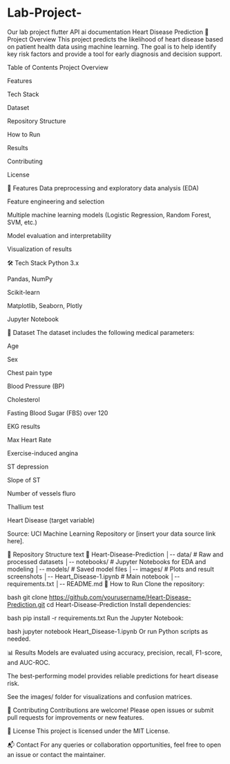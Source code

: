 # Lab-Project-
Our lab project flutter API ai documentation 
Heart Disease Prediction
📌 Project Overview
This project predicts the likelihood of heart disease based on patient health data using machine learning. The goal is to help identify key risk factors and provide a tool for early diagnosis and decision support.

Table of Contents
Project Overview

Features

Tech Stack

Dataset

Repository Structure

How to Run

Results

Contributing

License

🚀 Features
Data preprocessing and exploratory data analysis (EDA)

Feature engineering and selection

Multiple machine learning models (Logistic Regression, Random Forest, SVM, etc.)

Model evaluation and interpretability

Visualization of results

🛠 Tech Stack
Python 3.x

Pandas, NumPy

Scikit-learn

Matplotlib, Seaborn, Plotly

Jupyter Notebook

📂 Dataset
The dataset includes the following medical parameters:

Age

Sex

Chest pain type

Blood Pressure (BP)

Cholesterol

Fasting Blood Sugar (FBS) over 120

EKG results

Max Heart Rate

Exercise-induced angina

ST depression

Slope of ST

Number of vessels fluro

Thallium test

Heart Disease (target variable)

Source:
UCI Machine Learning Repository or [insert your data source link here].

📁 Repository Structure
text
📂 Heart-Disease-Prediction
│-- data/           # Raw and processed datasets
│-- notebooks/      # Jupyter Notebooks for EDA and modeling
│-- models/         # Saved model files
│-- images/         # Plots and result screenshots
│-- Heart_Disease-1.ipynb   # Main notebook
│-- requirements.txt
│-- README.md
📜 How to Run
Clone the repository:

bash
git clone https://github.com/yourusername/Heart-Disease-Prediction.git
cd Heart-Disease-Prediction
Install dependencies:

bash
pip install -r requirements.txt
Run the Jupyter Notebook:

bash
jupyter notebook Heart_Disease-1.ipynb
Or run Python scripts as needed.

📊 Results
Models are evaluated using accuracy, precision, recall, F1-score, and AUC-ROC.

The best-performing model provides reliable predictions for heart disease risk.

See the images/ folder for visualizations and confusion matrices.

🤝 Contributing
Contributions are welcome! Please open issues or submit pull requests for improvements or new features.

📝 License
This project is licensed under the MIT License.

📬 Contact
For any queries or collaboration opportunities, feel free to open an issue or contact the maintainer.

